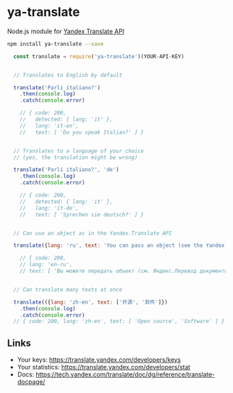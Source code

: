 # ya-translate

Node.js module for [Yandex Translate API](https://tech.yandex.com/translate/)

```bash
npm install ya-translate --save
```

```javascript
  const translate = require('ya-translate')(YOUR-API-KEY)


  // Translates to English by default

  translate('Parli italiano?')
    .then(console.log)
    .catch(console.error)

    // { code: 200,
    //   detected: { lang: 'it' },
    //   lang: 'it-en',
    //   text: [ 'Do you speak Italian?' ] }


  // Translates to a language of your choice
  // (yes, the translation might be wrong)

  translate('Parli italiano?', 'de')
    .then(console.log)
    .catch(console.error)

    // { code: 200,
    //   detected: { lang: 'it' },
    //   lang: 'it-de',
    //   text: [ 'Sprechen sie deutsch?' ] }


  // Can use an object as in the Yandex.Translate API

  translate({lang: 'ru', text: 'You can pass an object (see the Yandex.Translate docs)'})

    // { code: 200,
    // lang: 'en-ru',
    // text: [ 'Вы можете передать объект (см. Яндекс.Перевод документов)' ] }


  // Can translate many texts at once

  translate(({lang: 'zh-en', text: ['开源', '软件']})
    .then(console.log)
    .catch(console.error)
  // { code: 200, lang: 'zh-en', text: [ 'Open source', 'Software' ] }

```

## Links

* Your keys: https://translate.yandex.com/developers/keys
* Your statistics: https://translate.yandex.com/developers/stat
* Docs: https://tech.yandex.com/translate/doc/dg/reference/translate-docpage/
